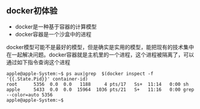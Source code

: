 docker初体验
------------------------------------------

* docker是一种基于容器的计算模型  
* docker容器是一个沙盒中的进程

docker模型可能不是最好的模型，但是确实是实用的模型，能把现有的技术集中在一起解决问题。docker容器就是主机里的一个进程，这个进程被隔离了，可以通过如下指令查询这个进程
```
apple@apple-System:~$ ps aux|grep  $(docker inspect -f '{{.State.Pid}}' container-id)
root      5356  0.0  0.0   1188     4 pts/17   Ss+  11:14   0:00 sh
apple     5433  0.0  0.0  15964  1036 pts/21   S+   11:16   0:00 grep --color=auto 5356
apple@apple-System:~$ 
```
